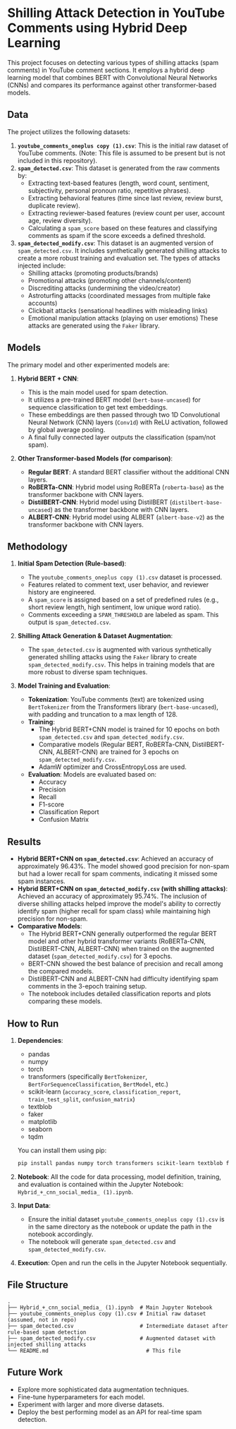 # Shilling Attack Detection in YouTube Comments using Hybrid Deep Learning

This project focuses on detecting various types of shilling attacks (spam comments) in YouTube comment sections. It employs a hybrid deep learning model that combines BERT with Convolutional Neural Networks (CNNs) and compares its performance against other transformer-based models.

## Data

The project utilizes the following datasets:

1.  **`youtube_comments_oneplus copy (1).csv`**: This is the initial raw dataset of YouTube comments. (Note: This file is assumed to be present but is not included in this repository).
2.  **`spam_detected.csv`**: This dataset is generated from the raw comments by:
    *   Extracting text-based features (length, word count, sentiment, subjectivity, personal pronoun ratio, repetitive phrases).
    *   Extracting behavioral features (time since last review, review burst, duplicate review).
    *   Extracting reviewer-based features (review count per user, account age, review diversity).
    *   Calculating a `spam_score` based on these features and classifying comments as spam if the score exceeds a defined threshold.
3.  **`spam_detected_modify.csv`**: This dataset is an augmented version of `spam_detected.csv`. It includes synthetically generated shilling attacks to create a more robust training and evaluation set. The types of attacks injected include:
    *   Shilling attacks (promoting products/brands)
    *   Promotional attacks (promoting other channels/content)
    *   Discrediting attacks (undermining the video/creator)
    *   Astroturfing attacks (coordinated messages from multiple fake accounts)
    *   Clickbait attacks (sensational headlines with misleading links)
    *   Emotional manipulation attacks (playing on user emotions)
    These attacks are generated using the `Faker` library.

## Models

The primary model and other experimented models are:

1.  **Hybrid BERT + CNN**:
    *   This is the main model used for spam detection.
    *   It utilizes a pre-trained BERT model (`bert-base-uncased`) for sequence classification to get text embeddings.
    *   These embeddings are then passed through two 1D Convolutional Neural Network (CNN) layers (`Conv1d`) with ReLU activation, followed by global average pooling.
    *   A final fully connected layer outputs the classification (spam/not spam).

2.  **Other Transformer-based Models (for comparison)**:
    *   **Regular BERT**: A standard BERT classifier without the additional CNN layers.
    *   **RoBERTa-CNN**: Hybrid model using RoBERTa (`roberta-base`) as the transformer backbone with CNN layers.
    *   **DistilBERT-CNN**: Hybrid model using DistilBERT (`distilbert-base-uncased`) as the transformer backbone with CNN layers.
    *   **ALBERT-CNN**: Hybrid model using ALBERT (`albert-base-v2`) as the transformer backbone with CNN layers.

## Methodology

1.  **Initial Spam Detection (Rule-based)**:
    *   The `youtube_comments_oneplus copy (1).csv` dataset is processed.
    *   Features related to comment text, user behavior, and reviewer history are engineered.
    *   A `spam_score` is assigned based on a set of predefined rules (e.g., short review length, high sentiment, low unique word ratio).
    *   Comments exceeding a `SPAM_THRESHOLD` are labeled as spam. This output is `spam_detected.csv`.

2.  **Shilling Attack Generation & Dataset Augmentation**:
    *   The `spam_detected.csv` is augmented with various synthetically generated shilling attacks using the `Faker` library to create `spam_detected_modify.csv`. This helps in training models that are more robust to diverse spam techniques.

3.  **Model Training and Evaluation**:
    *   **Tokenization**: YouTube comments (text) are tokenized using `BertTokenizer` from the Transformers library (`bert-base-uncased`), with padding and truncation to a max length of 128.
    *   **Training**:
        *   The Hybrid BERT+CNN model is trained for 10 epochs on both `spam_detected.csv` and `spam_detected_modify.csv`.
        *   Comparative models (Regular BERT, RoBERTa-CNN, DistilBERT-CNN, ALBERT-CNN) are trained for 3 epochs on `spam_detected_modify.csv`.
        *   AdamW optimizer and CrossEntropyLoss are used.
    *   **Evaluation**: Models are evaluated based on:
        *   Accuracy
        *   Precision
        *   Recall
        *   F1-score
        *   Classification Report
        *   Confusion Matrix

## Results

*   **Hybrid BERT+CNN on `spam_detected.csv`**: Achieved an accuracy of approximately 96.43%. The model showed good precision for non-spam but had a lower recall for spam comments, indicating it missed some spam instances.
*   **Hybrid BERT+CNN on `spam_detected_modify.csv` (with shilling attacks)**: Achieved an accuracy of approximately 95.74%. The inclusion of diverse shilling attacks helped improve the model's ability to correctly identify spam (higher recall for spam class) while maintaining high precision for non-spam.
*   **Comparative Models**:
    *   The Hybrid BERT+CNN generally outperformed the regular BERT model and other hybrid transformer variants (RoBERTa-CNN, DistilBERT-CNN, ALBERT-CNN) when trained on the augmented dataset (`spam_detected_modify.csv`) for 3 epochs.
    *   BERT-CNN showed the best balance of precision and recall among the compared models.
    *   DistilBERT-CNN and ALBERT-CNN had difficulty identifying spam comments in the 3-epoch training setup.
    *   The notebook includes detailed classification reports and plots comparing these models.

## How to Run

1.  **Dependencies**:
    *   pandas
    *   numpy
    *   torch
    *   transformers (specifically `BertTokenizer`, `BertForSequenceClassification`, `BertModel`, etc.)
    *   scikit-learn (`accuracy_score`, `classification_report`, `train_test_split`, `confusion_matrix`)
    *   textblob
    *   faker
    *   matplotlib
    *   seaborn
    *   tqdm

    You can install them using pip:
    ```bash
    pip install pandas numpy torch transformers scikit-learn textblob faker matplotlib seaborn tqdm
    ```

2.  **Notebook**: All the code for data processing, model definition, training, and evaluation is contained within the Jupyter Notebook: `Hybrid_+_cnn_social_media_ (1).ipynb`.

3.  **Input Data**:
    *   Ensure the initial dataset `youtube_comments_oneplus copy (1).csv` is in the same directory as the notebook or update the path in the notebook accordingly.
    *   The notebook will generate `spam_detected.csv` and `spam_detected_modify.csv`.

4.  **Execution**: Open and run the cells in the Jupyter Notebook sequentially.

## File Structure

```
.
├── Hybrid_+_cnn_social_media_ (1).ipynb  # Main Jupyter Notebook
├── youtube_comments_oneplus copy (1).csv # Initial raw dataset (assumed, not in repo)
├── spam_detected.csv                     # Intermediate dataset after rule-based spam detection
├── spam_detected_modify.csv              # Augmented dataset with injected shilling attacks
└── README.md                               # This file
```

## Future Work
* Explore more sophisticated data augmentation techniques.
* Fine-tune hyperparameters for each model.
* Experiment with larger and more diverse datasets.
* Deploy the best performing model as an API for real-time spam detection.
